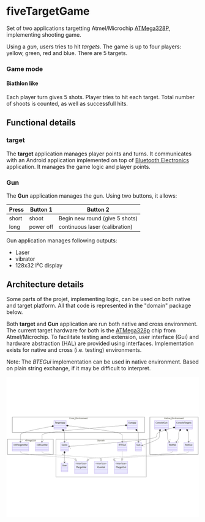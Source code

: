 # fiveTargetGame

Set of two applications targetting Atmel/Microchip [ATMega328P](https://www.microchip.com/en-us/product/atmega328p), implementing shooting game.

Using a *gun*, users tries to hit *targets*.
The game is up to four players: yellow, green, red and blue.
There are 5 targets.

### Game mode

#### Biathlon like
Each player turn gives 5 shots. Player tries to hit each target. Total number of shoots is counted, as well as successfull hits.

## Functional details
### target

The **target** application manages player points and turns. It communicates with an Android application implemented on top of [Bluetooth Electronics](https://www.keuwl.com/apps/bluetoothelectronics/) application. It manages the game logic and player points.


### Gun
The **Gun** application manages the gun. Using two buttons, it allows:

| Press |      Button 1    |             Button 2           |
|-------|------------------|--------------------------------|
| short |       shoot      | Begin new round (give 5 shots) |
| long  |     power off    | continuous laser (calibration) |

Gun application manages following outputs:
* Laser
* vibrator
* 128x32 I²C display 

## Architecture details

Some parts of the projet, implementing logic, can be used on both native and target platform.
All that code is represented in the "domain" package below.

Both **target** and **Gun** application are run both native and cross environment. The current
target hardware for both is the [ATMega328p](https://www.microchip.com/en-us/product/atmega328p) chip from Atmel/Microchip.
To facilitate testing and extension, user interface (Gui) and hardware abstraction (HAL) are provided using interfaces. Implementation exists for native and cross (i.e. testing) environments.

Note: The *BTEGui* implementation can be used in native environment. Based on plain string exchange, if it may be difficult to interpret.

![Architecture overview](architecture.png)

